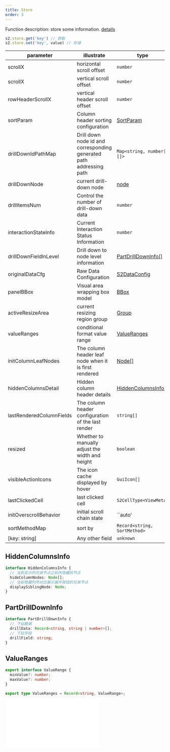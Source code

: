 ```yaml
---
title: Store
order: 3
---
```

Function description: store some information. [details](https://github.com/antvis/S2/blob/master/packages/s2-core/src/common/store/index.ts)

```ts
s2.store.get('key') // 获取
s2.store.set('key', value) // 存储
```

| parameter                | illustrate                                                          | type                                                             |
| ------------------------ | ------------------------------------------------------------------- | ---------------------------------------------------------------- |
| scrollX                  | horizontal scroll offset                                            | `number`                                                         |
| scrollX                  | vertical scroll offset                                              | `number`                                                         |
| rowHeaderScrollX              | vertical header scroll offset                                       | `number`                                                         |
| sortParam                | Column header sorting configuration                                 | [SortParam](/docs/api/components/sheet-component/#sortparams) |
| drillDownIdPathMap       | Drill down node id and corresponding generated path addressing path | `Map<string, number[][]>`                                        |
| drillDownNode            | current drill-down node                                             | [node](/docs/api/basic-class/node)                            |
| drillItemsNum            | Control the number of drill-down data                               | `number`                                                         |
| interactionStateInfo     | Current Interaction Status Information                              | `number`                                                         |
| drillDownFieldInLevel    | Drill down to node level information                                | [PartDrillDownInfo\[\]](#partdrilldowninfo)                      |
| originalDataCfg          | Raw Data Configuration                                              | [S2DataConfig](/docs/api/general/S2DataConfig)                |
| panelBBox                | Visual area wrapping box model                                      | [BBox](/docs/api/basic-class/spreadsheet/#bbox)               |
| activeResizeArea         | current resizing region group                                       | [Group](https://g.antv.vision/zh/docs/api/group)                 |
| valueRanges              | conditional format value range                                      | [ValueRanges](#valueranges)                                      |
| initColumnLeafNodes      | The column header leaf node when it is first rendered               | [Node\[\]](/docs/api/basic-class/node)                        |
| hiddenColumnsDetail      | Hidden column header details                                        | [HiddenColumnsInfo\[\]](#hiddencolumnsinfo)                      |
| lastRenderedColumnFields | The column header configuration of the last render                  | `string[]`                                                       |
| resized                  | Whether to manually adjust the width and height                     | `boolean`                                                        |
| visibleActionIcons       | The icon cache displayed by hover                                   | `GuiIcon[]`                                                      |
| lastClickedCell          | last clicked cell                                                   | `S2CellType<ViewMeta>`                                           |
| initOverscrollBehavior   | initial scroll chain state                                          | \`\`auto'                                                        |
| sortMethodMap            | sort by                                                             | `Record<string, SortMethod>`                                     |
| \[key: string]           | Any other field                                                     | `unknown`                                                        |

## HiddenColumnsInfo

```ts
interface HiddenColumnsInfo {
  // 当前显示的兄弟节点之前所隐藏的节点
  hideColumnNodes: Node[];
  // 当前隐藏列所对应展示展开按钮的兄弟节点
  displaySiblingNode: Node;
}
```

## PartDrillDownInfo

```ts
interface PartDrillDownInfo {
  // 下钻数据
  drillData: Record<string, string | number>[];
  // 下钻字段
  drillField: string;
}
```

## ValueRanges

```ts
export interface ValueRange {
  minValue?: number;
  maxValue?: number;
}

export type ValueRanges = Record<string, ValueRange>;
```

<embed src="@/docs/common/view-meta.en.md"></embed>
